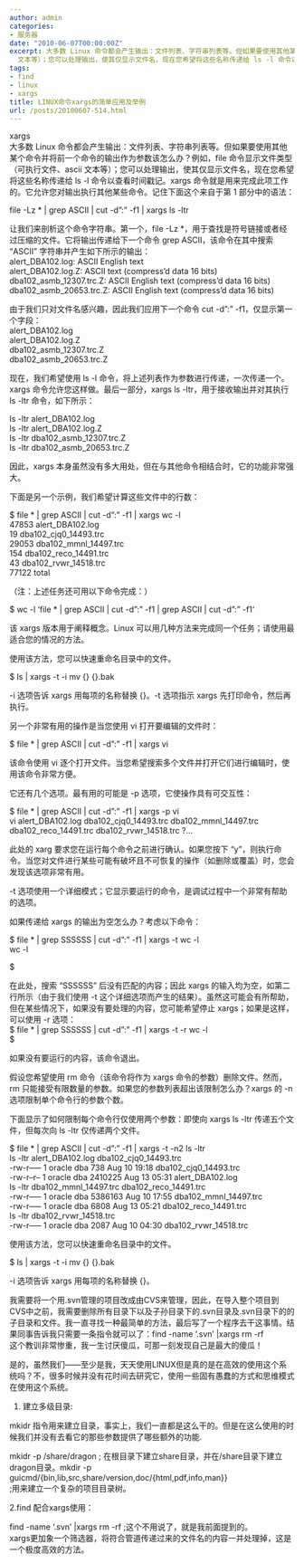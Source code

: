 ```yaml
---
author: admin
categories:
- 服务器
date: "2010-06-07T00:00:00Z"
excerpt: 大多数 Linux 命令都会产生输出：文件列表、字符串列表等。但如果要使用其他某个命令并将前一个命令的输出作为参数该怎么办？例如，file 命令显示文件类型（可执行文件、ascii
  文本等）；您可以处理输出，使其仅显示文件名，现在您希望将这些名称传递给 ls -l 命令以查看时间戳记。xargs 命令就是用来完成此项工作的。它允许您对输出执行其他某些命令。
tags:
- find
- linux
- xargs
title: LINUX命令xargs的简单应用及举例
url: /posts/20100607-514.html
---
```

xargs  
大多数 Linux 命令都会产生输出：文件列表、字符串列表等。但如果要使用其他某个命令并将前一个命令的输出作为参数该怎么办？例如，file 命令显示文件类型（可执行文件、ascii 文本等）；您可以处理输出，使其仅显示文件名，现在您希望将这些名称传递给 ls -l 命令以查看时间戳记。xargs 命令就是用来完成此项工作的。它允许您对输出执行其他某些命令。记住下面这个来自于第 1 部分中的语法：

file -Lz * | grep ASCII | cut -d&#8221;:&#8221; -f1 | xargs ls -ltr

让我们来剖析这个命令字符串。第一个，file -Lz *，用于查找是符号链接或者经过压缩的文件。它将输出传递给下一个命令 grep ASCII，该命令在其中搜索 &#8220;ASCII&#8221; 字符串并产生如下所示的输出：  
alert_DBA102.log: ASCII English text  
alert_DBA102.log.Z: ASCII text (compress&#8217;d data 16 bits)  
dba102\_asmb\_12307.trc.Z: ASCII English text (compress&#8217;d data 16 bits)  
dba102\_asmb\_20653.trc.Z: ASCII English text (compress&#8217;d data 16 bits)

由于我们只对文件名感兴趣，因此我们应用下一个命令 cut -d&#8221;:&#8221; -f1，仅显示第一个字段：  
alert_DBA102.log  
alert_DBA102.log.Z  
dba102\_asmb\_12307.trc.Z  
dba102\_asmb\_20653.trc.Z

现在，我们希望使用 ls -l 命令，将上述列表作为参数进行传递，一次传递一个。xargs 命令允许您这样做。最后一部分，xargs ls -ltr，用于接收输出并对其执行 ls -ltr 命令，如下所示：

ls -ltr alert_DBA102.log  
ls -ltr alert_DBA102.log.Z  
ls -ltr dba102\_asmb\_12307.trc.Z  
ls -ltr dba102\_asmb\_20653.trc.Z

因此，xargs 本身虽然没有多大用处，但在与其他命令相结合时，它的功能非常强大。

下面是另一个示例，我们希望计算这些文件中的行数：

$ file * | grep ASCII | cut -d&#8221;:&#8221; -f1 | xargs wc -l  
47853 alert_DBA102.log  
19 dba102\_cjq0\_14493.trc  
29053 dba102\_mmnl\_14497.trc  
154 dba102\_reco\_14491.trc  
43 dba102\_rvwr\_14518.trc  
77122 total

（注：上述任务还可用以下命令完成：）

$ wc -l ‘file * | grep ASCII | cut -d&#8221;:&#8221; -f1 | grep ASCII | cut -d&#8221;:&#8221; -f1‘

该 xargs 版本用于阐释概念。Linux 可以用几种方法来完成同一个任务；请使用最适合您的情况的方法。

使用该方法，您可以快速重命名目录中的文件。

$ ls | xargs -t -i mv {} {}.bak

-i 选项告诉 xargs 用每项的名称替换 {}。-t 选项指示 xargs 先打印命令，然后再执行。

另一个非常有用的操作是当您使用 vi 打开要编辑的文件时：

$ file * | grep ASCII | cut -d&#8221;:&#8221; -f1 | xargs vi

该命令使用 vi 逐个打开文件。当您希望搜索多个文件并打开它们进行编辑时，使用该命令非常方便。

它还有几个选项。最有用的可能是 -p 选项，它使操作具有可交互性：

$ file * | grep ASCII | cut -d&#8221;:&#8221; -f1 | xargs -p vi  
vi alert\_DBA102.log dba102\_cjq0\_14493.trc dba102\_mmnl\_14497.trc dba102\_reco\_14491.trc dba102\_rvwr_14518.trc ?&#8230;

此处的 xarg 要求您在运行每个命令之前进行确认。如果您按下 &#8220;y&#8221;，则执行命令。当您对文件进行某些可能有破坏且不可恢复的操作（如删除或覆盖）时，您会发现该选项非常有用。

-t 选项使用一个详细模式；它显示要运行的命令，是调试过程中一个非常有帮助的选项。

如果传递给 xargs 的输出为空怎么办？考虑以下命令：

$ file * | grep SSSSSS | cut -d&#8221;:&#8221; -f1 | xargs -t wc -l  
wc -l  
  
$

在此处，搜索 &#8220;SSSSSS&#8221; 后没有匹配的内容；因此 xargs 的输入均为空，如第二行所示（由于我们使用 -t 这个详细选项而产生的结果）。虽然这可能会有所帮助，但在某些情况下，如果没有要处理的内容，您可能希望停止 xargs；如果是这样，可以使用 -r 选项：  
$ file * | grep SSSSSS | cut -d&#8221;:&#8221; -f1 | xargs -t -r wc -l  
$

如果没有要运行的内容，该命令退出。

假设您希望使用 rm 命令（该命令将作为 xargs 命令的参数）删除文件。然而，rm 只能接受有限数量的参数。如果您的参数列表超出该限制怎么办？xargs 的 -n 选项限制单个命令行的参数个数。

下面显示了如何限制每个命令行仅使用两个参数：即使向 xargs ls -ltr 传递五个文件，但每次向 ls -ltr 仅传递两个文件。

$ file * | grep ASCII | cut -d&#8221;:&#8221; -f1 | xargs -t -n2 ls -ltr  
ls -ltr alert\_DBA102.log dba102\_cjq0_14493.trc  
-rw-r&#8212;&#8211; 1 oracle dba 738 Aug 10 19:18 dba102\_cjq0\_14493.trc  
-rw-r&#8211;r&#8211; 1 oracle dba 2410225 Aug 13 05:31 alert_DBA102.log  
ls -ltr dba102\_mmnl\_14497.trc dba102\_reco\_14491.trc  
-rw-r&#8212;&#8211; 1 oracle dba 5386163 Aug 10 17:55 dba102\_mmnl\_14497.trc  
-rw-r&#8212;&#8211; 1 oracle dba 6808 Aug 13 05:21 dba102\_reco\_14491.trc  
ls -ltr dba102\_rvwr\_14518.trc  
-rw-r&#8212;&#8211; 1 oracle dba 2087 Aug 10 04:30 dba102\_rvwr\_14518.trc

使用该方法，您可以快速重命名目录中的文件。

$ ls | xargs -t -i mv {} {}.bak

-i 选项告诉 xargs 用每项的名称替换 {}。

我需要将一个用.svn管理的项目改成由CVS来管理，因此，在导入整个项目到CVS中之前，我需要删除所有目录下以及子孙目录下的.svn目录及.svn目录下的的子目录和文件。我一直寻找一种最简单的方法，最后写了一个程序去干这事情。结果同事告诉我只需要一条指令就可以了：find -name &#8216;.svn&#8217; |xargs rm -rf  
这个教训非常惨重，我一生讨厌傻瓜，可那一刻发现自己是最大的傻瓜！

是的，虽然我们——至少是我，天天使用LINUX但是真的是在高效的使用这个系统吗？不，很多时候并没有花时间去研究它，使用一些固有愚蠢的方式和思维模式在使用这个系统。

1. 建立多级目录:

mkidr 指令用来建立目录，事实上，我们一直都是这么干的。但是在这么使用的时候我们并没有去看它的那些参数提供了哪些额外的功能.

mkidr -p /share/dragon ; 在根目录下建立share目录，并在/share目录下建立dragon目录。mkdir -p guicmd/{bin,lib,src,share/version,doc/{html,pdf,info,man}}  
;用来建立一个复杂的项目目录树。

2.find 配合xargs使用：

find -name &#8216;.svn&#8217; |xargs rm -rf ;这个不用说了，就是我前面提到的。  
xargs更加象一个筛选器，将符合管道传递过来的文件名的内容一并处理掉，这是一个极度高效的方法。